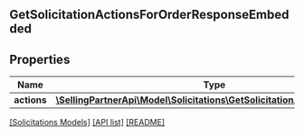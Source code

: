 ## GetSolicitationActionsForOrderResponseEmbedded

## Properties

Name | Type | Description | Notes
------------ | ------------- | ------------- | -------------
**actions** | [**\SellingPartnerApi\Model\Solicitations\GetSolicitationActionResponse[]**](GetSolicitationActionResponse.md) |  |

[[Solicitations Models]](../) [[API list]](../../Api) [[README]](../../../README.md)
